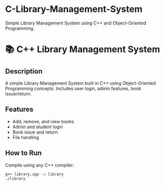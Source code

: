# C-Library-Management-System
Simple Library Management System using C++ and Object-Oriented Programming.
# 📚 C++ Library Management System

## Description
A simple Library Management System built in C++ using Object-Oriented Programming concepts. Includes user login, admin features, book issue/return.

## Features
- Add, remove, and view books
- Admin and student login
- Book issue and return
- File handling

## How to Run
Compile using any C++ compiler:
```bash
g++ library.cpp -o library
./library
